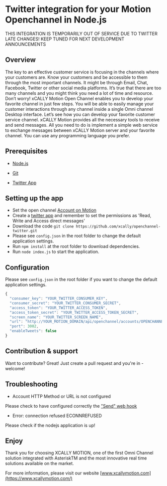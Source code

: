 # Twitter integration for your Motion Openchannel in Node.js

THIS INTEGRATION IS TEMPORARILY OUT OF SERVICE DUE TO TWITTER LATE CHANGES! KEEP TUNED FOR NEXT DEVELOPMENT ANNOUNCEMENTS

## Overview

The key to an effective customer service is focusing in the channels where your customers are. Know your customers and be accessible to them through the most important channels. It might be through Email, Chat, Facebook, Twitter or other social media platforms. It’s true that there are too many channels and you might think you need a lot of time and resource. Don’t worry! xCALLY Motion Open Channel enables you to develop your favorite channel in just few steps. You will be able to easily manage your customer interactions through any channel inside a single Omni channel Desktop interface. Let’s see how you can develop your favorite customer service channel.
xCALLY Motion provides all the necessary tools to receive and send messages. All you need to do is implement a simple web service to exchange messages between xCALLY Motion server and your favorite channel. You can use any programming language you prefer.

## Prerequisites

  * [Node.js](http://nodejs.org/)
  * [Git](http://git-scm.com/)

  * [Twitter App](https://apps.twitter.com)


## Setting up the app
  * Set the open channel [Account on Motion](https://wiki.xcallymotion.com/display/XMD/Open+Channel)
  * Create a [twitter app](https://apps.twitter.com) and remember to set the permissions as 'Read, Write and Access direct messages'
  * Download the code `git clone https://github.com/xcally/openchannel-twitter.git`
  * Please see `config.json` in the root folder to change the default application settings.
  * Run `npm install` at the root folder to download dependencies.
  * Run `node index.js` to start the application.

## Configuration

Please see `config.json` in the root folder if you want to change the default application settings.

```javascript
{
  "consumer_key": "YOUR_TWITTER_CONSUMER_KEY",
  "consumer_secret": "YOUR_TWITTER_CONSUMER_SECRET",
  "access_token": "YOUR_TWITTER_ACCESS_TOKEN",
  "access_token_secret": "YOUR_TWITTER_ACCESS_TOKEN_SECRET",
  "screen_name": "YOUR_TWITTER_SCREEN_NAME",
  "url": "http://YOUR_MOTION_DOMAIN/api/openchannel/accounts/OPENCHANNEL_INTEGRATION_ID/receive",
  "port": 3002,
  "enableTweets": false
}
```
## Contribution & support

Want to contribute? Great! Just create a pull request and you're in - welcome!

## Troubleshooting

* Account HTTP Method or URL is not configured

Please check to have configured correctly the ["Send" web hook](https://wiki.xcallymotion.com/display/XMD/Open+Channel#OpenChannel-WebHooks)

* Error: connection refused ECONNREFUSED

Please check if the nodejs application is up!

## Enjoy

Thank you for choosing XCALLY MOTION, one of the first Omni Channel solution integrated with AsteriskTM and the most innovative real time solutions available on the market.

For more information, please visit our website [www.xcallymotion.com](https://www.xcallymotion.com/)
